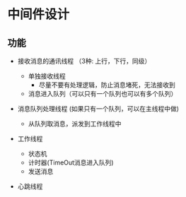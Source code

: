 # 中间件设计

## 功能

+ 接收消息的通讯线程 （3种: 上行，下行，同级）
	+ 单独接收线程
		+ 尽量不要有处理逻辑，防止消息堵死，无法接收到
	+ 消息进入队列（可以只有一个队列也可以有多个队列）

+ 消息队列处理线程 (如果只有一个队列，可以在主线程中做)
	+ 从队列取消息，派发到工作线程中

+ 工作线程
	+ 状态机
	+ 计时器(TimeOut消息进入队列)
	+ 发送消息

+ 心跳线程

